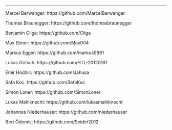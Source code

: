 <hr> Marcel Berwanger: </hr>       https://github.com/MarcelBerwanger<p><p>
Thomas Braunegger:      https://github.com/thomasbraunegger<p>
Benjamin Cilga:         https://github.com/Cilga<p>
Max Ebner:              https://github.com/Max004<p>
Markus Egger:           https://github.com/markus9991<p>
Lukas Gritsch:          https://github.com/HTL-20120161<p>
Emir Hodzic:            https://github.com/Jahusa<p>
Safa Koc:               https://github.com/SefaKoc<p>
Simon Loner:            https://github.com/SimonLoner<p>
Lukas Mahlknecht:       https://github.com/lukasmahlknecht<p>
Johannes Niederhauser:  https://github.com/niederhauser<p>
Bert Ödemis:            https://github.com/Seider2012
